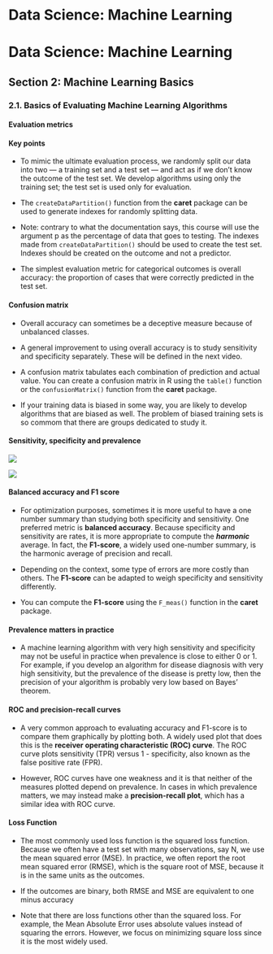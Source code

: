 # Data Science: Machine Learning


# Data Science: Machine Learning

## Section 2: Machine Learning Basics

### 2.1. Basics of Evaluating Machine Learning Algorithms

#### Evaluation metrics

#### Key points

- To mimic the ultimate evaluation process, we randomly split our data
  into two — a training set and a test set — and act as if we don’t know
  the outcome of the test set. We develop algorithms using only the
  training set; the test set is used only for evaluation.

- The `createDataPartition()` function from the **caret** package can be
  used to generate indexes for randomly splitting data.

- Note: contrary to what the documentation says, this course will use
  the argument p as the percentage of data that goes to testing. The
  indexes made from `createDataPartition()` should be used to create the
  test set. Indexes should be created on the outcome and not a
  predictor.

- The simplest evaluation metric for categorical outcomes is overall
  accuracy: the proportion of cases that were correctly predicted in the
  test set.

#### Confusion matrix

- Overall accuracy can sometimes be a deceptive measure because of
  unbalanced classes.

- A general improvement to using overall accuracy is to study
  sensitivity and specificity separately. These will be defined in the
  next video.

- A confusion matrix tabulates each combination of prediction and actual
  value. You can create a confusion matrix in R using the `table()`
  function or the `confusionMatrix()` function from the **caret**
  package.

- If your training data is biased in some way, you are likely to develop
  algorithms that are biased as well. The problem of biased training
  sets is so commom that there are groups dedicated to study it.

#### Sensitivity, specificity and prevalence

![](images/clipboard-3831234289.png)

![](images/clipboard-3397224890.png)

#### Balanced accuracy and F1 score

- For optimization purposes, sometimes it is more useful to have a one
  number summary than studying both specificity and sensitivity. One
  preferred metric is **balanced accuracy**. Because specificity and
  sensitivity are rates, it is more appropriate to compute the
  ***harmonic*** average. In fact, the **F1-score**, a widely used
  one-number summary, is the harmonic average of precision and recall. 

- Depending on the context, some type of errors are more costly than
  others. The **F1-score** can be adapted to weigh specificity and
  sensitivity differently. 

- You can compute the **F1-score** using the `F_meas()` function in the
  **caret** package.

#### Prevalence matters in practice

- A machine learning algorithm with very high sensitivity and
  specificity may not be useful in practice when prevalence is close to
  either 0 or 1. For example, if you develop an algorithm for disease
  diagnosis with very high sensitivity, but the prevalence of the
  disease is pretty low, then the precision of your algorithm is
  probably very low based on Bayes’ theorem.

#### ROC and precision-recall curves

- A very common approach to evaluating accuracy and F1-score is to
  compare them graphically by plotting both. A widely used plot that
  does this is the **receiver operating characteristic (ROC) curve**.
  The ROC curve plots sensitivity (TPR) versus 1 - specificity, also
  known as the false positive rate (FPR).

- However, ROC curves have one weakness and it is that neither of the
  measures plotted depend on prevalence. In cases in which prevalence
  matters, we may instead make a **precision-recall plot**, which has a
  similar idea with ROC curve.

#### Loss Function

- The most commonly used loss function is the squared loss function.
  Because we often have a test set with many observations, say N, we use
  the mean squared error (MSE). In practice, we often report the root
  mean squared error (RMSE), which is the square root of MSE, because it
  is in the same units as the outcomes.

- If the outcomes are binary, both RMSE and MSE are equivalent to one
  minus accuracy

- Note that there are loss functions other than the squared loss. For
  example, the Mean Absolute Error uses absolute values instead of
  squaring the errors. However, we focus on minimizing square loss since
  it is the most widely used.
